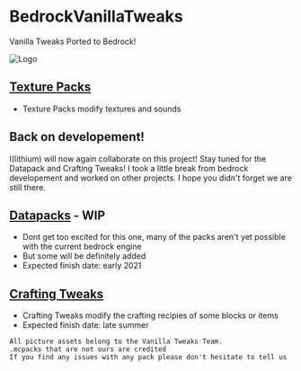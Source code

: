 # BedrockVanillaTweaks
Vanilla Tweaks Ported to Bedrock!

![Logo](BVTlogo.png)

## [Texture Packs](../master/pages/texture_packs.md)

- Texture Packs modify textures and sounds

## Back on developement!
I(lithium) will now again collaborate on this project! Stay tuned for the Datapack and Crafting Tweaks!
I took a little break from bedrock developement and worked on other projects. I hope you didn't forget we are still there.

## [Datapacks](../master/pages/datapacks.md) - WIP

- Dont get too excited for this one, many of the packs aren't yet possible with the current bedrock engine
- But some will be definitely added
- Expected finish date: early 2021

## [Crafting Tweaks](../master/pages/crafting_tweaks.md)

- Crafting Tweaks modify the crafting recipies of some blocks or items
- Expected finish date: late summer

```
All picture assets belong to the Vanilla Tweaks Team.
.mcpacks that are not ours are credited
If you find any issues with any pack please don't hesitate to tell us
```

